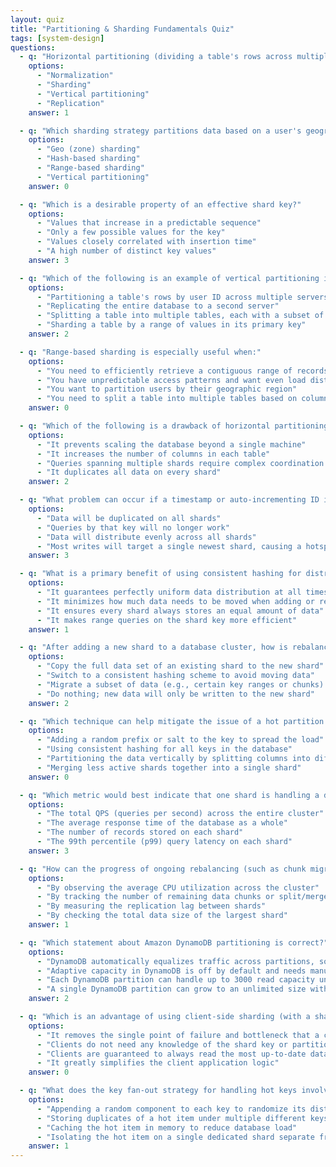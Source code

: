 ```yaml
---
layout: quiz
title: "Partitioning & Sharding Fundamentals Quiz"
tags: [system-design]
questions:
  - q: "Horizontal partitioning (dividing a table's rows across multiple servers) is commonly known as:"
    options:
      - "Normalization"
      - "Sharding"
      - "Vertical partitioning"
      - "Replication"
    answer: 1

  - q: "Which sharding strategy partitions data based on a user's geographic location (e.g., region)?"
    options:
      - "Geo (zone) sharding"
      - "Hash-based sharding"
      - "Range-based sharding"
      - "Vertical partitioning"
    answer: 0

  - q: "Which is a desirable property of an effective shard key?"
    options:
      - "Values that increase in a predictable sequence"
      - "Only a few possible values for the key"
      - "Values closely correlated with insertion time"
      - "A high number of distinct key values"
    answer: 3

  - q: "Which of the following is an example of vertical partitioning in a database?"
    options:
      - "Partitioning a table's rows by user ID across multiple servers"
      - "Replicating the entire database to a second server"
      - "Splitting a table into multiple tables, each with a subset of the columns"
      - "Sharding a table by a range of values in its primary key"
    answer: 2

  - q: "Range-based sharding is especially useful when:"
    options:
      - "You need to efficiently retrieve a contiguous range of records by key"
      - "You have unpredictable access patterns and want even load distribution"
      - "You want to partition users by their geographic region"
      - "You need to split a table into multiple tables based on columns"
    answer: 0

  - q: "Which of the following is a drawback of horizontal partitioning (sharding)?"
    options:
      - "It prevents scaling the database beyond a single machine"
      - "It increases the number of columns in each table"
      - "Queries spanning multiple shards require complex coordination (scatter-gather)"
      - "It duplicates all data on every shard"
    answer: 2

  - q: "What problem can occur if a timestamp or auto-incrementing ID is used as the shard key?"
    options:
      - "Data will be duplicated on all shards"
      - "Queries by that key will no longer work"
      - "Data will distribute evenly across all shards"
      - "Most writes will target a single newest shard, causing a hotspot"
    answer: 3

  - q: "What is a primary benefit of using consistent hashing for distributing data among shards?"
    options:
      - "It guarantees perfectly uniform data distribution at all times"
      - "It minimizes how much data needs to be moved when adding or removing shards"
      - "It ensures every shard always stores an equal amount of data"
      - "It makes range queries on the shard key more efficient"
    answer: 1

  - q: "After adding a new shard to a database cluster, how is rebalancing typically accomplished?"
    options:
      - "Copy the full data set of an existing shard to the new shard"
      - "Switch to a consistent hashing scheme to avoid moving data"
      - "Migrate a subset of data (e.g., certain key ranges or chunks) from existing shards to the new shard"
      - "Do nothing; new data will only be written to the new shard"
    answer: 2

  - q: "Which technique can help mitigate the issue of a hot partition key (a key receiving a disproportionate amount of traffic)?"
    options:
      - "Adding a random prefix or salt to the key to spread the load"
      - "Using consistent hashing for all keys in the database"
      - "Partitioning the data vertically by splitting columns into different tables"
      - "Merging less active shards together into a single shard"
    answer: 0

  - q: "Which metric would best indicate that one shard is handling a disproportionate load compared to others?"
    options:
      - "The total QPS (queries per second) across the entire cluster"
      - "The average response time of the database as a whole"
      - "The number of records stored on each shard"
      - "The 99th percentile (p99) query latency on each shard"
    answer: 3

  - q: "How can the progress of ongoing rebalancing (such as chunk migrations or partition splits) be monitored in a sharded system?"
    options:
      - "By observing the average CPU utilization across the cluster"
      - "By tracking the number of remaining data chunks or split/merge tasks to be processed"
      - "By measuring the replication lag between shards"
      - "By checking the total data size of the largest shard"
    answer: 1

  - q: "Which statement about Amazon DynamoDB partitioning is correct?"
    options:
      - "DynamoDB automatically equalizes traffic across partitions, so no partition becomes hot"
      - "Adaptive capacity in DynamoDB is off by default and needs manual activation"
      - "Each DynamoDB partition can handle up to 3000 read capacity units (RCUs) and 1000 write capacity units (WCUs) per second, and adaptive capacity redistributes unused throughput to hot partitions"
      - "A single DynamoDB partition can grow to an unlimited size without splitting"
    answer: 2

  - q: "Which is an advantage of using client-side sharding (with a shard map) over a single routing proxy?"
    options:
      - "It removes the single point of failure and bottleneck that a central router introduces"
      - "Clients do not need any knowledge of the shard key or partition schema"
      - "Clients are guaranteed to always read the most up-to-date data"
      - "It greatly simplifies the client application logic"
    answer: 0

  - q: "What does the key fan-out strategy for handling hot keys involve?"
    options:
      - "Appending a random component to each key to randomize its distribution"
      - "Storing duplicates of a hot item under multiple different keys to spread load across shards"
      - "Caching the hot item in memory to reduce database load"
      - "Isolating the hot item on a single dedicated shard separate from other data"
    answer: 1
---
```

